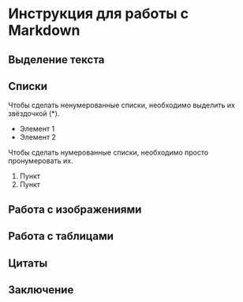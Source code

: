 # Инструкция для работы с Markdown

## Выделение текста

## Списки

Чтобы сделать ненумерованные списки, необходимо выделить их звёздочкой (*). 

* Элемент 1
* Элемент 2

Чтобы сделать нумерованные списки, необходимо просто пронумеровать их.

1. Пункт
2. Пункт

## Работа с изображениями

## Работа с таблицами

## Цитаты

## Заключение